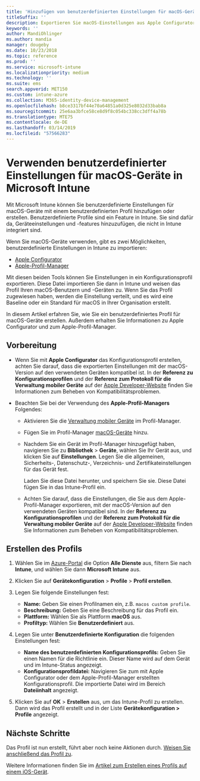 ```yaml
---
title: 'Hinzufügen von benutzerdefinierten Einstellungen für macOS-Geräte in Microsoft Intune: Azure | Microsoft-Dokumentation'
titleSuffix: ''
description: Exportieren Sie macOS-Einstellungen aus Apple Configurator oder aus dem Apple-Profil-Manager, und importieren Sie diese Einstellungen in Microsoft Intune. Diese Einstellungen können benutzerdefinierte Einstellungen und Features auf macOS-Geräten erstellen, verwenden und steuern. Dieses benutzerdefinierte Profil kann dann macOS-Geräten in Ihrer Organisation zugewiesen oder an diese verteilt werden, um eine Baseline oder einen Standard zu erstellen.
keywords: ''
author: MandiOhlinger
ms.author: mandia
manager: dougeby
ms.date: 10/23/2018
ms.topic: reference
ms.prod: ''
ms.service: microsoft-intune
ms.localizationpriority: medium
ms.technology: ''
ms.suite: ems
search.appverid: MET150
ms.custom: intune-azure
ms.collection: M365-identity-device-management
ms.openlocfilehash: b8ce3317bf44e70a64851a0d325e8032d33bab8a
ms.sourcegitcommit: 25e6aa3bfce58ce8d9f8c054bc338cc3dff4a78b
ms.translationtype: MTE75
ms.contentlocale: de-DE
ms.lasthandoff: 03/14/2019
ms.locfileid: "57566283"
---
```

# <a name="use-custom-settings-for-macos-devices-in-microsoft-intune"></a>Verwenden benutzerdefinierter Einstellungen für macOS-Geräte in Microsoft Intune

Mit Microsoft Intune können Sie benutzerdefinierte Einstellungen für macOS-Geräte mit einem benutzerdefinierten Profil hinzufügen oder erstellen. Benutzerdefinierte Profile sind ein Feature in Intune. Sie sind dafür da, Geräteeinstellungen und -features hinzuzufügen, die nicht in Intune integriert sind.

Wenn Sie macOS-Geräte verwenden, gibt es zwei Möglichkeiten, benutzerdefinierte Einstellungen in Intune zu importieren:

- [Apple Configurator](https://itunes.apple.com/app/apple-configurator-2/id1037126344?mt=12)
- [Apple-Profil-Manager](https://support.apple.com/profile-manager)

Mit diesen beiden Tools können Sie Einstellungen in ein Konfigurationsprofil exportieren. Diese Datei importieren Sie dann in Intune und weisen das Profil Ihren macOS-Benutzern und -Geräten zu. Wenn Sie das Profil zugewiesen haben, werden die Einstellung verteilt, und es wird eine Baseline oder ein Standard für macOS in Ihrer Organisation erstellt.

In diesem Artikel erfahren Sie, wie Sie ein benutzerdefiniertes Profil für macOS-Geräte erstellen. Außerdem erhalten Sie Informationen zu Apple Configurator und zum Apple-Profil-Manager.

## <a name="before-you-begin"></a>Vorbereitung

- Wenn Sie mit **Apple Configurator** das Konfigurationsprofil erstellen, achten Sie darauf, dass die exportierten Einstellungen mit der macOS-Version auf den verwendeten Geräten kompatibel ist. In der **Referenz zu Konfigurationsprofilen** und der **Referenz zum Protokoll für die Verwaltung mobiler Geräte** auf der [Apple Developer-Website](https://developer.apple.com/) finden Sie Informationen zum Beheben von Kompatibilitätsproblemen.

- Beachten Sie bei der Verwendung des **Apple-Profil-Managers** Folgendes:

  - Aktivieren Sie die [Verwaltung mobiler Geräte](https://help.apple.com/serverapp/mac/5.7/#/apd05B9B761-D390-4A75-9251-E9AD29A61D0C) im Profil-Manager.
  - Fügen Sie im Profil-Manager [macOS-Geräte](https://help.apple.com/profilemanager/mac/5.7/#/pm9onzap1984) hinzu.
  - Nachdem Sie ein Gerät im Profil-Manager hinzugefügt haben, navigieren Sie zu **Bibliothek** > **Geräte**, wählen Sie Ihr Gerät aus, und klicken Sie auf **Einstellungen**. Legen Sie die allgemeinen, Sicherheits-, Datenschutz-, Verzeichnis- und Zertifikateinstellungen für das Gerät fest.

    Laden Sie diese Datei herunter, und speichern Sie sie. Diese Datei fügen Sie in das Intune-Profil ein. 

  - Achten Sie darauf, dass die Einstellungen, die Sie aus dem Apple-Profil-Manager exportieren, mit der macOS-Version auf den verwendeten Geräten kompatibel sind. In der **Referenz zu Konfigurationsprofilen** und der **Referenz zum Protokoll für die Verwaltung mobiler Geräte** auf der [Apple Developer-Website](https://developer.apple.com/) finden Sie Informationen zum Beheben von Kompatibilitätsproblemen.

## <a name="create-the-profile"></a>Erstellen des Profils

1. Wählen Sie im [Azure-Portal](https://portal.azure.com) die Option **Alle Dienste** aus, filtern Sie nach **Intune**, und wählen Sie dann **Microsoft Intune** aus.
2. Klicken Sie auf **Gerätekonfiguration** > **Profile** > **Profil erstellen**.
3. Legen Sie folgende Einstellungen fest:

    - **Name:** Geben Sie einen Profilnamen ein, z.B. `macos custom profile`.
    - **Beschreibung:** Geben Sie eine Beschreibung für das Profil ein.
    - **Plattform:** Wählen Sie als Plattform **macOS** aus.
    - **Profiltyp:** Wählen Sie **Benutzerdefiniert** aus.

4. Legen Sie unter **Benutzerdefinierte Konfiguration** die folgenden Einstellungen fest:

    - **Name des benutzerdefinierten Konfigurationsprofils:** Geben Sie einen Namen für die Richtlinie ein. Dieser Name wird auf dem Gerät und im Intune-Status angezeigt.
    - **Konfigurationsprofildatei:** Navigieren Sie zum mit Apple Configurator oder dem Apple-Profil-Manager erstellten Konfigurationsprofil. Die importierte Datei wird im Bereich **Dateiinhalt** angezeigt.

5. Klicken Sie auf **OK** > **Erstellen** aus, um das Intune-Profil zu erstellen. Dann wird das Profil erstellt und in der Liste **Gerätekonfiguration > Profile** angezeigt.

## <a name="next-steps"></a>Nächste Schritte

Das Profil ist nun erstellt, führt aber noch keine Aktionen durch. [Weisen Sie anschließend das Profil zu](device-profile-assign.md).

Weitere Informationen finden Sie im [Artikel zum Erstellen eines Profils auf einem iOS-Gerät](custom-settings-ios.md).
